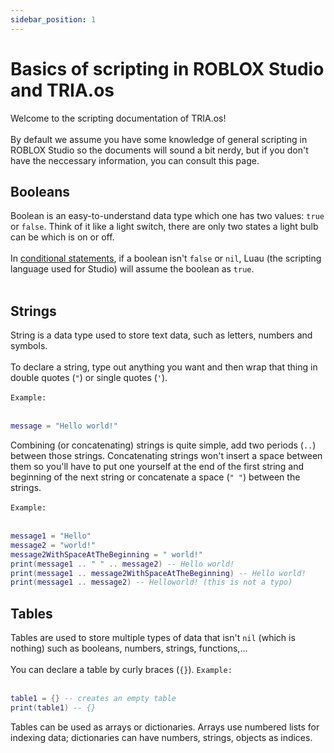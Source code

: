 ```yaml
---
sidebar_position: 1
---
```


# Basics of scripting in ROBLOX Studio and TRIA.os

Welcome to the scripting documentation of TRIA.os!<br></br>
By default we assume you have some knowledge of general scripting in ROBLOX Studio so the documents will sound a bit nerdy, but if you don't have the neccessary information, you can consult this page.

## Booleans

Boolean is an easy-to-understand data type which one has two values: `true` or `false`. Think of it like a light switch, there are only two states a light bulb can be which is on or off.<br></br>
In [conditional statements](https://create.roblox.com/docs/scripting/luau/control-structures#if-statements), if a boolean isn't `false` or `nil`, Luau (the scripting language used for Studio) will assume the boolean as `true`.<br></br>

## Strings

String is a data type used to store text data, such as letters, numbers and symbols.<br></br>
To declare a string, type out anything you want and then wrap that thing in double quotes (`"`) or single quotes (`'`).<br></br>
`Example:`<br></br>
```lua
message = "Hello world!"
```
Combining (or concatenating) strings is quite simple, add two periods (`..`) between those strings. Concatenating strings won't insert a space between them so you'll have to put one yourself at the end of the first string and beginning of the next string or concatenate a space (`" "`) between the strings.<br></br>
`Example:`<br></br>
```lua
message1 = "Hello"
message2 = "world!"
message2WithSpaceAtTheBeginning = " world!"
print(message1 .. " " .. message2) -- Hello world!
print(message1 .. message2WithSpaceAtTheBeginning) -- Hello world!
print(message1 .. message2) -- Helloworld! (this is not a typo)
```

## Tables

Tables are used to store multiple types of data that isn't `nil` (which is nothing) such as booleans, numbers, strings, functions,...<br></br>
You can declare a table by curly braces (`{}`).
`Example:`<br></br>
```lua
table1 = {} -- creates an empty table
print(table1) -- {}
```
Tables can be used as arrays or dictionaries. Arrays use numbered lists for indexing data; dictionaries can have numbers, strings, objects as indices.